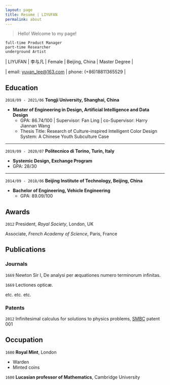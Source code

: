 ```yaml
---
layout: page
title: Resume | LIYUFAN
permalink: about
---
```


> Hello!   Welcome to my page! 

```
full-time Product Manager
part-time Researcher
underground Artist
```





| LIYUFAN | 李与凡 | Female | Beijing, China | Master Degree |

| email: yuvan_lee@163.com | phone: (+86)18811365529 |



## Education

`2018/09 - 2021/06`
__Tongji University, Shanghai, China__
 - __Master of Engineering in Design, Artificial Intelligence and Data Design__
   - GPA: 86.74/100 | Supervisor: Fan Ling | co-Supervisor: Harry Jiannan Wang
   - Thesis Title: Research of Culture-inspired Intelligent Color Design System: A Chinese Youth Subculture Case

---
`2019/09 - 2020/07`
__Politecnico di Torino, Turin, Italy__
 -  __Systemic Design, Exchange Program__
   - GPA: 28/30

---
`2014/09 - 2018/06`
__Beijing Institute of Technology, Beijing, China__
 - __Bachelor of Engineering, Vehicle Engineering__
   - GPA: 89.09/100



## Awards

`2012`
President, *Royal Society*, London, UK

Associate, *French Academy of Science*, Paris, France



## Publications

<!-- A list is also available [online](http://scholar.google.co.uk/citations?user=LTOTl0YAAAAJ) -->

### Journals

`1669`
Newton Sir I, De analysi per æquationes numero terminorum infinitas. 

`1669`
Lectiones opticæ.

etc. etc. etc.

### Patents

`2012`
Infinitesimal calculus for solutions to physics problems, [SMBC](http://www.techdirt.com/articles/20121011/09312820678/if-patents-had-been-around-time-newton.shtml) patent 001


## Occupation

`1600`
__Royal Mint__, London

- Warden
- Minted coins

`1600`
__Lucasian professor of Mathematics__, Cambridge University



<!-- ### Footer

Last updated: May 2013 -->


